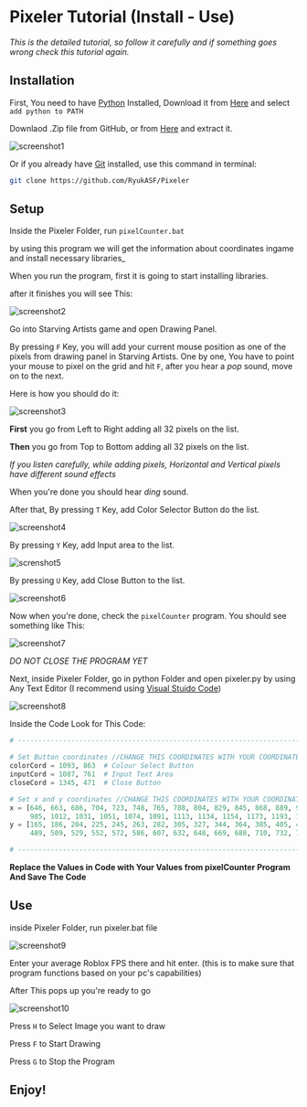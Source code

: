 # Pixeler Tutorial (Install - Use)

_This is the detailed tutorial, so follow it carefully and if something goes wrong check this tutorial again._

## Installation

First, You need to have [Python](https://www.python.org) Installed, Download it from [Here](https://www.python.org/downloads/) and select `add python to PATH`

Downlaod .Zip file from GitHub, or from [Here](https://github.com/RyukASF/Pixeler/archive/refs/heads/main.zip)
and extract it.

![screenshot1](https://cdn.discordapp.com/attachments/842094820867571762/1272249865900134537/image.png?ex=66ba4a85&is=66b8f905&hm=d3818cea1b55e2e054d9c38c1fd13e49e4510150b9e4373f80ae3e653ff2d9db&)

Or if you already have [Git](https://git-scm.com/downloads) installed, use this command in terminal:

```bash
git clone https://github.com/RyukASF/Pixeler
```

## Setup

Inside the Pixeler Folder, run `pixelCounter.bat`

by using this program we will get the information about coordinates ingame and install necessary libraries_

When you run the program, first it is going to start installing libraries.

after it finishes you will see This:

![screenshot2](https://cdn.discordapp.com/attachments/842094820867571762/1272253443532132482/image.png?ex=66ba4dda&is=66b8fc5a&hm=976b898c5eec25a30eff24c8e8b9aa02232efb998446cbbb3c1e394b993f9226&)

Go into Starving Artists game and open Drawing Panel.

By pressing `F` Key, you will add your current mouse position as one of the pixels from drawing panel in Starving Artists.
One by one, You have to point your mouse to pixel on the grid and hit `F`, after you hear a _pop_ sound, move on to the next.

Here is how you should do it:

![screenshot3](https://cdn.discordapp.com/attachments/842094820867571762/1272257428079120405/RobloxScreenShot20240809_024936282.png?ex=66ba5190&is=66b90010&hm=de752fbddb8c7e62df1e6c2f5bf927aa25399163bef76be7a19ed57366574bb7&)

**First** you go from Left to Right adding all 32 pixels on the list.

**Then** you go from Top to Bottom adding all 32 pixels on the list.

_If you listen carefully, while adding pixels, Horizontal and Vertical pixels have different sound effects_

When you're done you should hear _ding_ sound.

After that, By pressing `T` Key, add Color Selector Button do the list.

![screenshot4](https://cdn.discordapp.com/attachments/842094820867571762/1272259090219012136/RobloxScreeddnShot20240809_024936282.png?ex=66ba531c&is=66b9019c&hm=7be276e0fa4621806b7537a0f48c3df416b8369ce39be8539f88454258c59aa9&)

By pressing `Y` Key, add Input area to the list.

![screnshot5](https://cdn.discordapp.com/attachments/842094820867571762/1272260968889585744/image.png?ex=66ba54dc&is=66b9035c&hm=74cf116a543b5ed88844ebee6b485d3c81da9669b523b716985cd63be9a0dd60&)

By pressing `U` Key, add Close Button to the list.

![screenshot6](https://cdn.discordapp.com/attachments/842094820867571762/1272261503331991623/image.png?ex=66ba555b&is=66b903db&hm=5ceb4699bc500adc9ed9f3ae8ec35dfe440c3ab8347960903ccc8e18e86a48a6&)

Now when you're done, check the `pixelCounter` program. You should see something like This:

![screenshot7](https://cdn.discordapp.com/attachments/842094820867571762/1272263553801523333/image.png?ex=66ba5744&is=66b905c4&hm=a831c417834b72e3bf0b153ef3e02e781ad7eb5d17142490519ebfafa6703858&)

_DO NOT CLOSE THE PROGRAM YET_

Next, inside Pixeler Folder, go in python Folder and open pixeler.py by using Any Text Editor (I recommend using [Visual Stuido Code](https://code.visualstudio.com))

![screenshot8](https://cdn.discordapp.com/attachments/842094820867571762/1272265287630061670/Screenshot_3.png?ex=66ba58e2&is=66b90762&hm=2625949fe2a44646e20bf0629a3bf60f0679e14db4e6364782673c020af837e1&)

Inside the Code Look for This Code:

```python
# ----------------------------------------------------------------------------------------------------------------------

# Set Button coordinates //CHANGE THIS COORDINATES WITH YOUR COORDINATES (By using PixelCounter.py)
colorCord = 1093, 863  # Colour Select Button
inputCord = 1087, 761  # Input Text Area
closeCord = 1345, 471  # Close Button

# Set x and y coordinates //CHANGE THIS COORDINATES WITH YOUR COORDINATES (By using PixelCounter.py)
x = [646, 663, 686, 704, 723, 748, 765, 788, 804, 829, 845, 868, 889, 908, 931, 951, 969,
     985, 1012, 1031, 1051, 1074, 1091, 1113, 1134, 1154, 1173, 1193, 1214, 1235, 1255, 1273]
y = [165, 186, 204, 225, 245, 263, 282, 305, 327, 344, 364, 385, 405, 428, 444, 470,
     489, 509, 529, 552, 572, 586, 607, 632, 648, 669, 688, 710, 732, 755, 769, 793]

# ----------------------------------------------------------------------------------------------------------------------
```

**Replace the Values in Code with Your Values from pixelCounter Program And Save The Code** 

## Use

inside Pixeler Folder, run pixeler.bat file

![screenshot9](https://cdn.discordapp.com/attachments/842094820867571762/1272267262933598268/image.png?ex=66ba5ab9&is=66b90939&hm=6c5d6fedc0311b25be3b3a349f99d9d4403ababc466406efccbb8734dcb36ba0&)

Enter your average Roblox FPS there and hit enter. (this is to make sure that program functions based on your pc's capabilities)

After This pops up you're ready to go

![screenshot10](https://cdn.discordapp.com/attachments/842094820867571762/1272268041350021151/image.png?ex=66ba5b72&is=66b909f2&hm=2d0711a28b79194bcc68db418c1c70f232c5feb9a15e11e5bcb00fa66a7595cd&)

Press `H` to Select Image you want to draw

Press `F` to Start Drawing

Press `G` to Stop the Program

## Enjoy!
